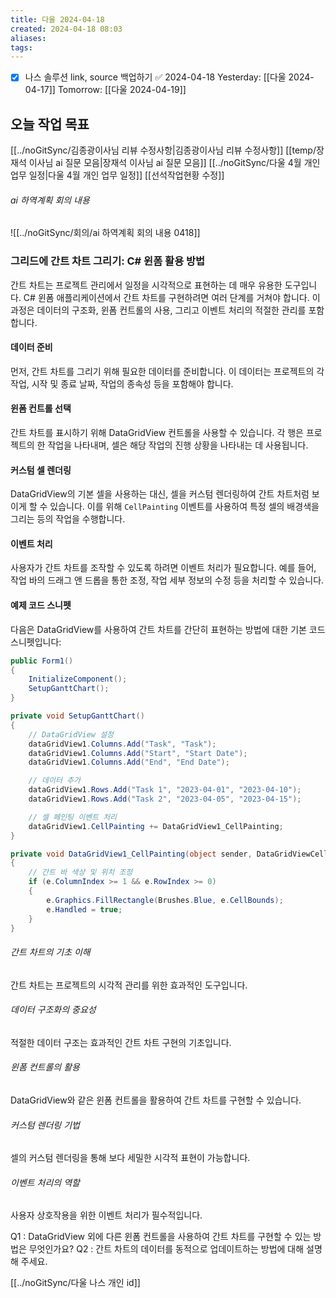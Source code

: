```yaml
---
title: 다울 2024-04-18
created: 2024-04-18 08:03
aliases: 
tags:
---
```

- [x] 나스 솔루션 link, source 백업하기 ✅ 2024-04-18
Yesterday: [[다울 2024-04-17]]
Tomorrow: [[다울 2024-04-19]]

## 오늘 작업 목표
[[../noGitSync/김종광이사님 리뷰 수정사항|김종광이사님 리뷰 수정사항]]
[[temp/장재석 이사님 ai 질문 모음|장재석 이사님 ai 질문 모음]]
[[../noGitSync/다울 4월 개인 업무 일정|다울 4월 개인 업무 일정]]
[[선석작업현황 수정]]
###### ai 하역계획 회의 내용
![[../noGitSync/회의/ai 하역계획 회의 내용 0418]]


### 그리드에 간트 차트 그리기: C# 윈폼 활용 방법

간트 차트는 프로젝트 관리에서 일정을 시각적으로 표현하는 데 매우 유용한 도구입니다. 
C# 윈폼 애플리케이션에서 간트 차트를 구현하려면 여러 단계를 거쳐야 합니다. 
이 과정은 데이터의 구조화, 윈폼 컨트롤의 사용, 그리고 이벤트 처리의 적절한 관리를 포함합니다.

#### 데이터 준비
먼저, 간트 차트를 그리기 위해 필요한 데이터를 준비합니다. 
이 데이터는 프로젝트의 각 작업, 시작 및 종료 날짜, 작업의 종속성 등을 포함해야 합니다.

#### 윈폼 컨트롤 선택
간트 차트를 표시하기 위해 DataGridView 컨트롤을 사용할 수 있습니다. 
각 행은 프로젝트의 한 작업을 나타내며, 셀은 해당 작업의 진행 상황을 나타내는 데 사용됩니다.

#### 커스텀 셀 렌더링
DataGridView의 기본 셀을 사용하는 대신, 셀을 커스텀 렌더링하여 간트 차트처럼 보이게 할 수 있습니다. 이를 위해 `CellPainting` 이벤트를 사용하여 특정 셀의 배경색을 그리는 등의 작업을 수행합니다.

#### 이벤트 처리
사용자가 간트 차트를 조작할 수 있도록 하려면 이벤트 처리가 필요합니다. 예를 들어, 작업 바의 드래그 앤 드롭을 통한 조정, 작업 세부 정보의 수정 등을 처리할 수 있습니다.

#### 예제 코드 스니펫
다음은 DataGridView를 사용하여 간트 차트를 간단히 표현하는 방법에 대한 기본 코드 스니펫입니다:

```csharp
public Form1()
{
    InitializeComponent();
    SetupGanttChart();
}

private void SetupGanttChart()
{
    // DataGridView 설정
    dataGridView1.Columns.Add("Task", "Task");
    dataGridView1.Columns.Add("Start", "Start Date");
    dataGridView1.Columns.Add("End", "End Date");

    // 데이터 추가
    dataGridView1.Rows.Add("Task 1", "2023-04-01", "2023-04-10");
    dataGridView1.Rows.Add("Task 2", "2023-04-05", "2023-04-15");

    // 셀 페인팅 이벤트 처리
    dataGridView1.CellPainting += DataGridView1_CellPainting;
}

private void DataGridView1_CellPainting(object sender, DataGridViewCellPaintingEventArgs e)
{
    // 간트 바 색상 및 위치 조정
    if (e.ColumnIndex >= 1 && e.RowIndex >= 0)
    {
        e.Graphics.FillRectangle(Brushes.Blue, e.CellBounds);
        e.Handled = true;
    }
}
```

###### 간트 차트의 기초 이해
간트 차트는 프로젝트의 시각적 관리를 위한 효과적인 도구입니다.
###### 데이터 구조화의 중요성
적절한 데이터 구조는 효과적인 간트 차트 구현의 기초입니다.
###### 윈폼 컨트롤의 활용
DataGridView와 같은 윈폼 컨트롤을 활용하여 간트 차트를 구현할 수 있습니다.
###### 커스텀 렌더링 기법
셀의 커스텀 렌더링을 통해 보다 세밀한 시각적 표현이 가능합니다.
###### 이벤트 처리의 역할
사용자 상호작용을 위한 이벤트 처리가 필수적입니다.

Q1 : DataGridView 외에 다른 윈폼 컨트롤을 사용하여 간트 차트를 구현할 수 있는 방법은 무엇인가요?
Q2 : 간트 차트의 데이터를 동적으로 업데이트하는 방법에 대해 설명해 주세요.

[[../noGitSync/다울 나스 개인 id]]